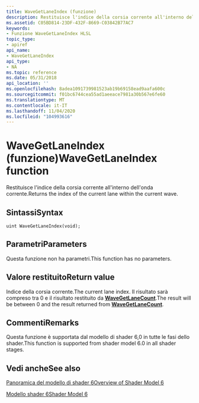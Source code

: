 ```yaml
---
title: WaveGetLaneIndex (funzione)
description: Restituisce l'indice della corsia corrente all'interno dell'onda corrente.
ms.assetid: C05BD814-23DF-432F-8669-C03842B77AC7
keywords:
- Funzione WaveGetLaneIndex HLSL
topic_type:
- apiref
api_name:
- WaveGetLaneIndex
api_type:
- NA
ms.topic: reference
ms.date: 05/31/2018
api_location: ''
ms.openlocfilehash: 8adea1091739981523ab19b69158ead9aafa600c
ms.sourcegitcommit: f01bc6744cea55ad1aeeace7981a30b567e6fe60
ms.translationtype: MT
ms.contentlocale: it-IT
ms.lasthandoff: 11/04/2020
ms.locfileid: "104993616"
---
```

# <a name="wavegetlaneindex-function"></a><span data-ttu-id="ba650-104">WaveGetLaneIndex (funzione)</span><span class="sxs-lookup"><span data-stu-id="ba650-104">WaveGetLaneIndex function</span></span>

<span data-ttu-id="ba650-105">Restituisce l'indice della corsia corrente all'interno dell'onda corrente.</span><span class="sxs-lookup"><span data-stu-id="ba650-105">Returns the index of the current lane within the current wave.</span></span>

## <a name="syntax"></a><span data-ttu-id="ba650-106">Sintassi</span><span class="sxs-lookup"><span data-stu-id="ba650-106">Syntax</span></span>

``` syntax
uint WaveGetLaneIndex(void);
```

## <a name="parameters"></a><span data-ttu-id="ba650-107">Parametri</span><span class="sxs-lookup"><span data-stu-id="ba650-107">Parameters</span></span>

<span data-ttu-id="ba650-108">Questa funzione non ha parametri.</span><span class="sxs-lookup"><span data-stu-id="ba650-108">This function has no parameters.</span></span>

## <a name="return-value"></a><span data-ttu-id="ba650-109">Valore restituito</span><span class="sxs-lookup"><span data-stu-id="ba650-109">Return value</span></span>

<span data-ttu-id="ba650-110">Indice della corsia corrente.</span><span class="sxs-lookup"><span data-stu-id="ba650-110">The current lane index.</span></span> <span data-ttu-id="ba650-111">Il risultato sarà compreso tra 0 e il risultato restituito da [**WaveGetLaneCount**](wavegetlanecount.md).</span><span class="sxs-lookup"><span data-stu-id="ba650-111">The result will be between 0 and the result returned from [**WaveGetLaneCount**](wavegetlanecount.md).</span></span>

## <a name="remarks"></a><span data-ttu-id="ba650-112">Commenti</span><span class="sxs-lookup"><span data-stu-id="ba650-112">Remarks</span></span>

<span data-ttu-id="ba650-113">Questa funzione è supportata dal modello di shader 6,0 in tutte le fasi dello shader.</span><span class="sxs-lookup"><span data-stu-id="ba650-113">This function is supported from shader model 6.0 in all shader stages.</span></span> 



 

## <a name="see-also"></a><span data-ttu-id="ba650-114">Vedi anche</span><span class="sxs-lookup"><span data-stu-id="ba650-114">See also</span></span>

<dl> <dt>

[<span data-ttu-id="ba650-115">Panoramica del modello di shader 6</span><span class="sxs-lookup"><span data-stu-id="ba650-115">Overview of Shader Model 6</span></span>](hlsl-shader-model-6-0-features-for-direct3d-12.md)
</dt> <dt>

[<span data-ttu-id="ba650-116">Modello shader 6</span><span class="sxs-lookup"><span data-stu-id="ba650-116">Shader Model 6</span></span>](shader-model-6-0.md)
</dt> </dl>

 

 




